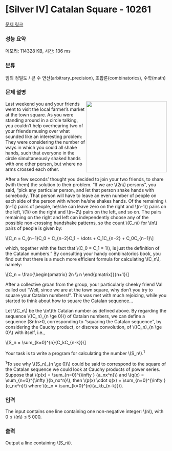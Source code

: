 # [Silver IV] Catalan Square - 10261 

[문제 링크](https://www.acmicpc.net/problem/10261) 

### 성능 요약

메모리: 114328 KB, 시간: 136 ms

### 분류

임의 정밀도 / 큰 수 연산(arbitrary_precision), 조합론(combinatorics), 수학(math)

### 문제 설명

<p><img alt="" src="" style="float:right; height:222px; width:252px">Last weekend you and your friends went to visit the local farmer’s market at the town square. As you were standing around in a circle talking, you couldn’t help overhearing two of your friends musing over what sounded like an interesting problem: They were considering the number of ways in which you could all shake hands, such that everyone in the circle simultaneously shaked hands with one other person, but where no arms crossed each other.</p>

<p>After a few seconds’ thought you decided to join your two friends, to share (with them) the solution to their problem. “If we are \(2n\) persons”, you said, “pick any particular person, and let that person shake hands with somebody. That person will have to leave an even number of people on each side of the person with whom he/she shakes hands. Of the remaining \(n-1\) pairs of people, he/she can leave zero on the right and \(n-1\) pairs on the left, \(1\) on the right and \(n−2\) pairs on the left, and so on. The pairs remaining on the right and left can independently choose any of the possible non-crossing handshake patterns, so the count \(C_n\) for \(n\) pairs of people is given by:</p>

<p>\[C_n = C_{n−1}C_0 + C_{n−2}C_1 + \dots + C_1C_{n−2} + C_0C_{n−1}\]</p>

<p>which, together with the fact that \(C_0 = C_1 = 1\), is just the definition of the Catalan numbers.” By consulting your handy combinatorics book, you find out that there is a much more efficient formula for calculating \(C_n\), namely:</p>

<p>\[C_n = \frac{\begin{pmatrix} 2n \\ n \end{pmatrix}}{n+1}\]</p>

<p>After a collective groan from the group, your particularly cheeky friend Val called out “Well, since we are at the town square, why don’t you try to square your Catalan numbers!”. This was met with much rejoicing, while you started to think about how to square the Catalan sequence...</p>

<p>Let \(C_n\) be the \(n\)th Catalan number as defined above. By regarding the sequence \((C_n)_{n \ge 0}\) of Catalan numbers, we can define a sequence (Sn)n≥0, corresponding to “squaring the Catalan sequence”, by considering the Cauchy product, or discrete convolution, of \((C_n)_{n \ge 0}\) with itself, i.e.,</p>

<p>\[S_n = \sum_{k=0}^{n}{C_kC_{n-k}}\]</p>

<p>Your task is to write a program for calculating the number \(S_n\).<sup>1</sup></p>

<p><sup>1</sup>To see why \((S_n)_{n \ge 0}\) could be said to correspond to the square of the Catalan sequence we could look at Cauchy products of power series. Suppose that \(p(x) = \sum_{n=0}^{\infty } {a_nx^n}\) and \(q(x) = \sum_{n=0}^{\infty }{b_nx^n}\), then \(p(x) \cdot q(x) = \sum_{n=0}^{\infty }{c_nx^n}\) where \(c_n = \sum_{k=0}^{n}{a_kb_{n-k}}\).</p>

### 입력 

 <p>The input contains one line containing one non-negative integer: \(n\), with 0 ≤ \(n\) ≤ 5 000.</p>

### 출력 

 <p>Output a line containing \(S_n\).</p>

